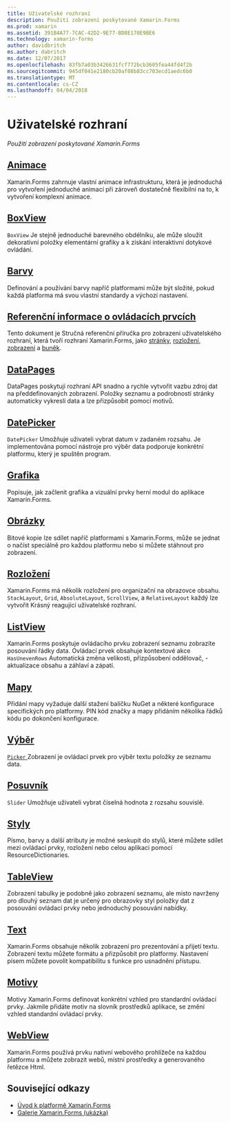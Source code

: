 ```yaml
---
title: Uživatelské rozhraní
description: Použití zobrazení poskytované Xamarin.Forms
ms.prod: xamarin
ms.assetid: 391B4A77-7CAC-42D2-9E77-BD8E170E9BE6
ms.technology: xamarin-forms
author: davidbritch
ms.author: dabritch
ms.date: 12/07/2017
ms.openlocfilehash: 83fb7a03b3426631fcf772bcb3605fea44fd4f2b
ms.sourcegitcommit: 945df041e2180cb20af08b83cc703ecd1aedc6b0
ms.translationtype: MT
ms.contentlocale: cs-CZ
ms.lasthandoff: 04/04/2018
---
```

# <a name="user-interface"></a>Uživatelské rozhraní

_Použití zobrazení poskytované Xamarin.Forms_

## <a name="animationanimationindexmd"></a>[Animace](animation/index.md)

Xamarin.Forms zahrnuje vlastní animace infrastrukturu, která je jednoduchá pro vytvoření jednoduché animací při zároveň dostatečně flexibilní na to, k vytvoření komplexní animace.

## <a name="boxviewboxviewmd"></a>[BoxView](boxview.md)

`BoxView` Je stejně jednoduché barevného obdélníku, ale může sloužit dekorativní položky elementární grafiky a k získání interaktivní dotykové ovládání.

## <a name="colorscolorsmd"></a>[Barvy](colors.md)

Definování a používání barvy napříč platformami může být složité, pokud každá platforma má svou vlastní standardy a výchozí nastavení.

## <a name="controls-referencecontrolsindexmd"></a>[Referenční informace o ovládacích prvcích](controls/index.md)

Tento dokument je Stručná referenční příručka pro zobrazení uživatelského rozhraní, která tvoří rozhraní Xamarin.Forms, jako [stránky](~/xamarin-forms/user-interface/controls/pages.md), [rozložení](~/xamarin-forms/user-interface/controls/layouts.md), [zobrazení](~/xamarin-forms/user-interface/controls/views.md) a [buněk](~/xamarin-forms/user-interface/controls/cells.md).

## <a name="datapagesdatapagesindexmd"></a>[DataPages](datapages/index.md)

DataPages poskytují rozhraní API snadno a rychle vytvořit vazbu zdroj dat na předdefinovaných zobrazení. Položky seznamu a podrobností stránky automaticky vykreslí data a lze přizpůsobit pomocí motivů.

## <a name="datepickerdatepickermd"></a>[DatePicker](datepicker.md)

`DatePicker` Umožňuje uživateli vybrat datum v zadaném rozsahu. Je implementována pomocí nástroje pro výběr data podporuje konkrétní platformu, který je spuštěn program.

## <a name="graphicsgraphicsindexmd"></a>[Grafika](graphics/index.md)

Popisuje, jak začlenit grafika a vizuální prvky herní modul do aplikace Xamarin.Forms.

## <a name="imagesimagesmd"></a>[Obrázky](images.md)

Bitové kopie lze sdílet napříč platformami s Xamarin.Forms, může se jednat o načíst speciálně pro každou platformu nebo si můžete stáhnout pro zobrazení.

## <a name="layoutslayoutsindexmd"></a>[Rozložení](layouts/index.md)

Xamarin.Forms má několik rozložení pro organizační na obrazovce obsahu. `StackLayout`, `Grid`, `AbsoluteLayout`, `ScrollView`, a `RelativeLayout` každý lze vytvořit Krásný reagující uživatelské rozhraní.

## <a name="listviewlistviewindexmd"></a>[ListView](listview/index.md)

Xamarin.Forms poskytuje ovládacího prvku zobrazení seznamu zobrazíte posouvání řádky data. Ovládací prvek obsahuje kontextové akce `HasUnevenRows` Automatická změna velikosti, přizpůsobení oddělovač, -aktualizace obsahu a záhlaví a zápatí.

## <a name="mapsmapmd"></a>[Mapy](map.md)

Přidání mapy vyžaduje další stažení balíčku NuGet a některé konfigurace specifických pro platformy. PIN kód značky a mapy přidáním několika řádků kódu po dokončení konfigurace.

## <a name="pickerpickerindexmd"></a>[Výběr](picker/index.md)

[ `Picker` ](https://developer.xamarin.com/api/type/Xamarin.Forms.Picker/) Zobrazení je ovládací prvek pro výběr textu položky ze seznamu data.

## <a name="sliderslidermd"></a>[Posuvník](slider.md)

`Slider` Umožňuje uživateli vybrat číselná hodnota z rozsahu souvislé.

## <a name="stylesstylesindexmd"></a>[Styly](styles/index.md)

Písmo, barvy a další atributy je možné seskupit do stylů, které můžete sdílet mezi ovládací prvky, rozložení nebo celou aplikaci pomocí ResourceDictionaries.

## <a name="tableviewtableviewmd"></a>[TableView](tableview.md)

Zobrazení tabulky je podobně jako zobrazení seznamu, ale místo navrženy pro dlouhý seznam dat je určený pro obrazovky styl položky dat z posouvání ovládací prvky nebo jednoduchý posouvání nabídky.

## <a name="texttextindexmd"></a>[Text](text/index.md)

Xamarin.Forms obsahuje několik zobrazení pro prezentování a přijetí textu. Zobrazení textu můžete formátu a přizpůsobit pro platformy. Nastavení písem můžete povolit kompatibilitu s funkce pro usnadnění přístupu.

## <a name="themesthemesindexmd"></a>[Motivy](themes/index.md)

Motivy Xamarin.Forms definovat konkrétní vzhled pro standardní ovládací prvky. Jakmile přidáte motiv na slovník prostředků aplikace, se změní vzhled standardní ovládací prvky.

## <a name="webviewwebviewmd"></a>[WebView](webview.md)

Xamarin.Forms používá prvku nativní webového prohlížeče na každou platformu a můžete zobrazit webů, místní prostředky a generovaného řetězce Html.


## <a name="related-links"></a>Související odkazy

- [Úvod k platformě Xamarin.Forms](~/xamarin-forms/get-started/introduction-to-xamarin-forms.md)
- [Galerie Xamarin.Forms (ukázka)](https://developer.xamarin.com/samples/FormsGallery/)

